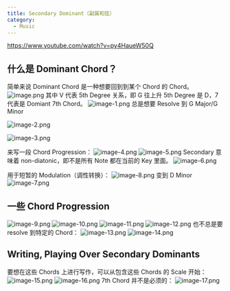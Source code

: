 ```yaml
---
title: Secondary Dominant（副属和弦）
category:
  - Music
---
```


https://www.youtube.com/watch?v=py4HaueW50Q

## 什么是 Dominant Chord？

简单来说 Dominant Chord 是一种想要回到到某个 Chord 的 Chord。
![image.png](/images/Pub_Note_SecondaryDominant/image.png)
其中 V 代表 5th Degree 关系，即 G 往上升 5th Degree 是 D，7 代表是 Domiant 7th Chord。
![image-1.png](/images/Pub_Note_SecondaryDominant/image-1.png)
总是想要 Resolve 到 G Major/G Minor

![image-2.png](/images/Pub_Note_SecondaryDominant/image-2.png)

![image-3.png](/images/Pub_Note_SecondaryDominant/image-3.png)

来写一段 Chord Progression：
![image-4.png](/images/Pub_Note_SecondaryDominant/image-4.png)
![image-5.png](/images/Pub_Note_SecondaryDominant/image-5.png)
Secondary 意味着 non-diatonic，即不是所有 Note 都在当前的 Key 里面。
![image-6.png](/images/Pub_Note_SecondaryDominant/image-6.png)

用于短暂的 Modulation（调性转换）：
![image-8.png](/images/Pub_Note_SecondaryDominant/image-8.png)
变到 D Minor
![image-7.png](/images/Pub_Note_SecondaryDominant/image-7.png)

## 一些 Chord Progression

![image-9.png](/images/Pub_Note_SecondaryDominant/image-9.png)
![image-10.png](/images/Pub_Note_SecondaryDominant/image-10.png)
![image-11.png](/images/Pub_Note_SecondaryDominant/image-11.png)
![image-12.png](/images/Pub_Note_SecondaryDominant/image-12.png)
也不总是要 resolve 到特定的 Chord：
![image-13.png](/images/Pub_Note_SecondaryDominant/image-13.png)
![image-14.png](/images/Pub_Note_SecondaryDominant/image-14.png)

## Writing, Playing Over Secondary Dominants

要想在这些 Chords 上进行写作，可以从包含这些 Chords 的 Scale 开始：
![image-15.png](/images/Pub_Note_SecondaryDominant/image-15.png)
![image-16.png](/images/Pub_Note_SecondaryDominant/image-16.png)
7th Chord 并不是必须的：
![image-17.png](/images/Pub_Note_SecondaryDominant/image-17.png)
